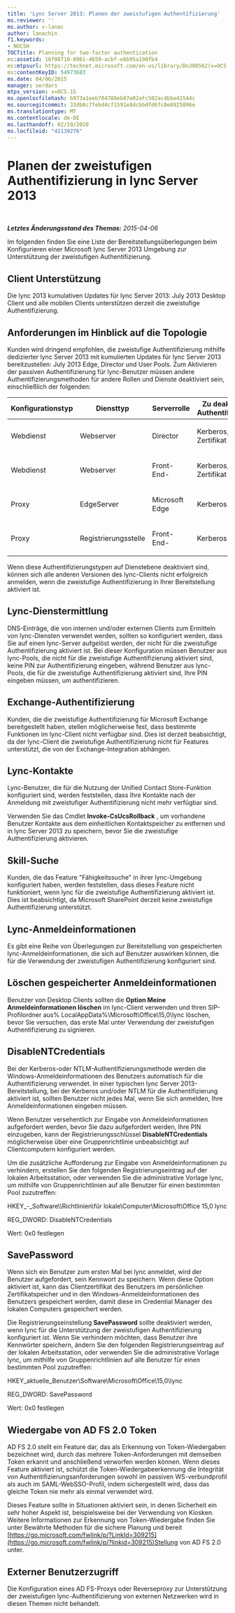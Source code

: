 ```yaml
---
title: 'Lync Server 2013: Planen der zweistufigen Authentifizierung'
ms.reviewer: ''
ms.author: v-lanac
author: lanachin
f1.keywords:
- NOCSH
TOCTitle: Planning for two-factor authentication
ms:assetid: 16f08710-8961-4659-acbf-ebb95a198fb4
ms:mtpsurl: https://technet.microsoft.com/en-us/library/Dn308562(v=OCS.15)
ms:contentKeyID: 54973683
ms.date: 04/06/2015
manager: serdars
mtps_version: v=OCS.15
ms.openlocfilehash: b973a1eeb704788eb07e02afc502ac4bbe41544c
ms.sourcegitcommit: 33db8c7febd4cf1591e8dcbbdfd6fc8e8925896e
ms.translationtype: MT
ms.contentlocale: de-DE
ms.lasthandoff: 02/19/2020
ms.locfileid: "42139276"
---
```

<div data-xmlns="http://www.w3.org/1999/xhtml">

<div class="topic" data-xmlns="http://www.w3.org/1999/xhtml" data-msxsl="urn:schemas-microsoft-com:xslt" data-cs="http://msdn.microsoft.com/">

<div data-asp="https://msdn2.microsoft.com/asp">

# <a name="planning-for-two-factor-authentication-in-lync-server-2013"></a>Planen der zweistufigen Authentifizierung in lync Server 2013

</div>

<div id="mainSection">

<div id="mainBody">

<span> </span>

_**Letztes Änderungsstand des Themas:** 2015-04-06_

Im folgenden finden Sie eine Liste der Bereitstellungsüberlegungen beim Konfigurieren einer Microsoft lync Server 2013 Umgebung zur Unterstützung der zweistufigen Authentifizierung.

<div>

## <a name="client-support"></a>Client Unterstützung

Die lync 2013 kumulativen Updates für lync Server 2013: July 2013 Desktop Client und alle mobilen Clients unterstützen derzeit die zweistufige Authentifizierung.

</div>

<div>

## <a name="topology-requirements"></a>Anforderungen im Hinblick auf die Topologie

Kunden wird dringend empfohlen, die zweistufige Authentifizierung mithilfe dedizierter lync Server 2013 mit kumulierten Updates für lync Server 2013 bereitzustellen: July 2013 Edge, Director und User Pools. Zum Aktivieren der passiven Authentifizierung für lync-Benutzer müssen andere Authentifizierungsmethoden für andere Rollen und Dienste deaktiviert sein, einschließlich der folgenden:


<table>
<colgroup>
<col style="width: 25%" />
<col style="width: 25%" />
<col style="width: 25%" />
<col style="width: 25%" />
</colgroup>
<thead>
<tr class="header">
<th>Konfigurationstyp</th>
<th>Diensttyp</th>
<th>Serverrolle</th>
<th>Zu deaktivierender Authentifizierungstyp</th>
</tr>
</thead>
<tbody>
<tr class="odd">
<td><p>Webdienst</p></td>
<td><p>Webserver</p></td>
<td><p>Director</p></td>
<td><p>Kerberos, NTLM und Zertifikat</p></td>
</tr>
<tr class="even">
<td><p>Webdienst</p></td>
<td><p>Webserver</p></td>
<td><p>Front-End-</p></td>
<td><p>Kerberos, NTLM und Zertifikat</p></td>
</tr>
<tr class="odd">
<td><p>Proxy</p></td>
<td><p>EdgeServer</p></td>
<td><p>Microsoft Edge</p></td>
<td><p>Kerberos und NTLM</p></td>
</tr>
<tr class="even">
<td><p>Proxy</p></td>
<td><p>Registrierungsstelle</p></td>
<td><p>Front-End-</p></td>
<td><p>Kerberos und NTLM</p></td>
</tr>
</tbody>
</table>


Wenn diese Authentifizierungstypen auf Dienstebene deaktiviert sind, können sich alle anderen Versionen des lync-Clients nicht erfolgreich anmelden, wenn die zweistufige Authentifizierung in Ihrer Bereitstellung aktiviert ist.

</div>

<div>

## <a name="lync-service-discovery"></a>Lync-Dienstermittlung

DNS-Einträge, die von internen und/oder externen Clients zum Ermitteln von lync-Diensten verwendet werden, sollten so konfiguriert werden, dass Sie auf einen lync-Server aufgelöst werden, der nicht für die zweistufige Authentifizierung aktiviert ist. Bei dieser Konfiguration müssen Benutzer aus lync-Pools, die nicht für die zweistufige Authentifizierung aktiviert sind, keine PIN zur Authentifizierung eingeben, während Benutzer aus lync-Pools, die für die zweistufige Authentifizierung aktiviert sind, Ihre PIN eingeben müssen, um authentifizieren.

</div>

<div>

## <a name="exchange-authentication"></a>Exchange-Authentifizierung

Kunden, die die zweistufige Authentifizierung für Microsoft Exchange bereitgestellt haben, stellen möglicherweise fest, dass bestimmte Funktionen im lync-Client nicht verfügbar sind. Dies ist derzeit beabsichtigt, da der lync-Client die zweistufige Authentifizierung nicht für Features unterstützt, die von der Exchange-Integration abhängen.

</div>

<div>

## <a name="lync-contacts"></a>Lync-Kontakte

Lync-Benutzer, die für die Nutzung der Unified Contact Store-Funktion konfiguriert sind, werden feststellen, dass Ihre Kontakte nach der Anmeldung mit zweistufiger Authentifizierung nicht mehr verfügbar sind.

Verwenden Sie das Cmdlet **Invoke-CsUcsRollback** , um vorhandene Benutzer Kontakte aus dem einheitlichen Kontaktspeicher zu entfernen und in lync Server 2013 zu speichern, bevor Sie die zweistufige Authentifizierung aktivieren.

</div>

<div>

## <a name="skill-search"></a>Skill-Suche

Kunden, die das Feature "Fähigkeitssuche" in ihrer lync-Umgebung konfiguriert haben, werden feststellen, dass dieses Feature nicht funktioniert, wenn lync für die zweistufige Authentifizierung aktiviert ist. Dies ist beabsichtigt, da Microsoft SharePoint derzeit keine zweistufige Authentifizierung unterstützt.

</div>

<div>

## <a name="lync-credentials"></a>Lync-Anmeldeinformationen

Es gibt eine Reihe von Überlegungen zur Bereitstellung von gespeicherten lync-Anmeldeinformationen, die sich auf Benutzer auswirken können, die für die Verwendung der zweistufigen Authentifizierung konfiguriert sind.

<div>

## <a name="deleting-saved-credentials"></a>Löschen gespeicherter Anmeldeinformationen

Benutzer von Desktop Clients sollten die **Option Meine Anmeldeinformationen löschen** im lync-Client verwenden und Ihren SIP-Profilordner aus% LocalAppData%\\Microsoft\\Office\\15,0\\lync löschen, bevor Sie versuchen, das erste Mal unter Verwendung der zweistufigen Authentifizierung zu signieren.

</div>

<div>

## <a name="disablentcredentials"></a>DisableNTCredentials

Bei der Kerberos-oder NTLM-Authentifizierungsmethode werden die Windows-Anmeldeinformationen des Benutzers automatisch für die Authentifizierung verwendet. In einer typischen lync Server 2013-Bereitstellung, bei der Kerberos und/oder NTLM für die Authentifizierung aktiviert ist, sollten Benutzer nicht jedes Mal, wenn Sie sich anmelden, Ihre Anmeldeinformationen eingeben müssen.

Wenn Benutzer versehentlich zur Eingabe von Anmeldeinformationen aufgefordert werden, bevor Sie dazu aufgefordert werden, Ihre PIN einzugeben, kann der Registrierungsschlüssel **DisableNTCredentials** möglicherweise über eine Gruppenrichtlinie unbeabsichtigt auf Clientcomputern konfiguriert werden.

Um die zusätzliche Aufforderung zur Eingabe von Anmeldeinformationen zu verhindern, erstellen Sie den folgenden Registrierungseintrag auf der lokalen Arbeitsstation, oder verwenden Sie die administrative Vorlage lync, um mithilfe von Gruppenrichtlinien auf alle Benutzer für einen bestimmten Pool zuzutreffen:

HKEY\_-\_Software\\\\Richtlinien\\für lokale\\Computer\\Microsoft\\Office 15,0 lync

REG\_DWORD: DisableNTCredentials

Wert: 0x0 festlegen

</div>

<div>

## <a name="savepassword"></a>SavePassword

Wenn sich ein Benutzer zum ersten Mal bei lync anmeldet, wird der Benutzer aufgefordert, sein Kennwort zu speichern. Wenn diese Option aktiviert ist, kann das Clientzertifikat des Benutzers im persönlichen Zertifikatspeicher und in den Windows-Anmeldeinformationen des Benutzers gespeichert werden, damit diese im Credential Manager des lokalen Computers gespeichert werden.

Die Registrierungseinstellung **SavePassword** sollte deaktiviert werden, wenn lync für die Unterstützung der zweistufigen Authentifizierung konfiguriert ist. Wenn Sie verhindern möchten, dass Benutzer ihre Kennwörter speichern, ändern Sie den folgenden Registrierungseintrag auf der lokalen Arbeitsstation, oder verwenden Sie die administrative Vorlage lync, um mithilfe von Gruppenrichtlinien auf alle Benutzer für einen bestimmten Pool zuzutreffen:

HKEY\_aktuelle\_Benutzer\\Software\\Microsoft\\Office\\15,0\\lync

REG\_DWORD: SavePassword

Wert: 0x0 festlegen

</div>

</div>

<div>

## <a name="ad-fs-20-token-replay"></a>Wiedergabe von AD FS 2.0 Token

AD FS 2.0 stellt ein Feature dar, das als Erkennung von Token-Wiedergaben bezeichnet wird, durch das mehrere Token-Anforderungen mit demselben Token erkannt und anschließend verworfen werden können. Wenn dieses Feature aktiviert ist, schützt die Token-Wiedergabeerkennung die Integrität von Authentifizierungsanforderungen sowohl im passiven WS-verbundprofil als auch im SAML-WebSSO-Profil, indem sichergestellt wird, dass das gleiche Token nie mehr als einmal verwendet wird.

Dieses Feature sollte in Situationen aktiviert sein, in denen Sicherheit ein sehr hoher Aspekt ist, beispielsweise bei der Verwendung von Kiosken. Weitere Informationen zur Erkennung von Token-Wiedergabe finden Sie unter Bewährte Methoden für die sichere Planung und bereit [https://go.microsoft.com/fwlink/p/?LinkId=309215](https://go.microsoft.com/fwlink/p/?linkid=309215)Stellung von AD FS 2.0 unter.

</div>

<div>

## <a name="external-user-access"></a>Externer Benutzerzugriff

Die Konfiguration eines AD FS-Proxys oder Reverseproxy zur Unterstützung der zweistufigen lync-Authentifizierung von externen Netzwerken wird in diesen Themen nicht behandelt.

</div>

</div>

<span> </span>

</div>

</div>

</div>

